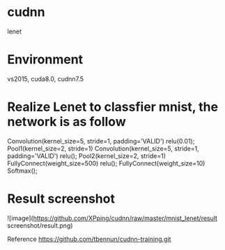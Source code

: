 # cudnn
lenet

# Environment
vs2015, cuda8.0, cudnn7.5

# Realize Lenet to classfier mnist, the network is as follow
Convolution(kernel_size=5, stride=1, padding='VALID')
relu(0.01);
Pool1(kernel_size=2, stride=1)
Convolution(kernel_size=5, stride=1, padding='VALID')
relu();
Pool2(kernel_size=2, stride=1)
FullyConnect(weight_size=500)
relu();
FullyConnect(weight_size=10)
Softmax();

# Result screenshot
![image](https://github.com/XPping/cudnn/raw/master/mnist_lenet/result screenshot/result.png)



Reference
https://github.com/tbennun/cudnn-training.git

